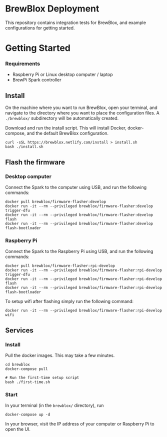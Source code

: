 # BrewBlox Deployment

This repository contains integration tests for BrewBlox, and example configurations for getting started.

# Getting Started

### Requirements

- Raspberry Pi or Linux desktop computer / laptop
- BrewPi Spark controller

## Install

On the machine where you want to run BrewBlox, open your terminal, and navigate to the directory where you want to place the configuration files. A `./brewblox/` subdirectory will be automatically created.

Download and run the install script. This will install Docker, docker-compose, and the default BrewBlox configuration.

```
curl -sSL https://brewblox.netlify.com/install > install.sh
bash ./install.sh
```

## Flash the firmware

### Desktop computer

Connect the Spark to the computer using USB, and run the following commands:

```
docker pull brewblox/firmware-flasher:develop
docker run -it --rm --privileged brewblox/firmware-flasher:develop trigger-dfu
docker run -it --rm --privileged brewblox/firmware-flasher:develop flash
docker run -it --rm --privileged brewblox/firmware-flasher:develop flash-bootloader
```

### Raspberry Pi

Connect the Spark to the Raspberry Pi using USB, and run the following commands:

```
docker pull brewblox/firmware-flasher:rpi-develop
docker run -it --rm --privileged brewblox/firmware-flasher:rpi-develop trigger-dfu
docker run -it --rm --privileged brewblox/firmware-flasher:rpi-develop flash
docker run -it --rm --privileged brewblox/firmware-flasher:rpi-develop flash-bootloader
```

To setup wifi after flashing simply run the following command:

```
docker run -it --rm --privileged brewblox/firmware-flasher:rpi-develop wifi
```

## Services

### Install

Pull the docker images. This may take a few minutes.

```
cd brewblox
docker-compose pull

# Run the first-time setup script
bash ./first-time.sh
```

### Start

In your terminal (in the `brewblox/` directory), run

```
docker-compose up -d
```

In your browser, visit the IP address of your computer or Raspberry Pi to open the UI.
